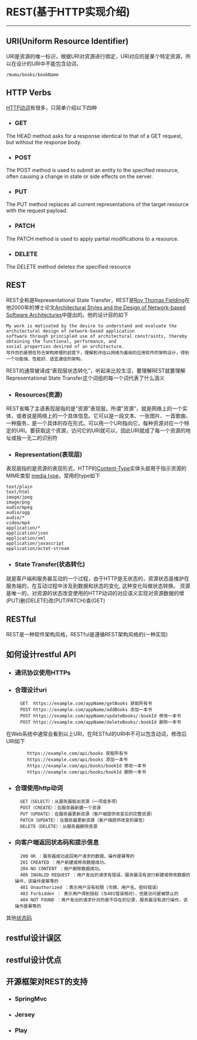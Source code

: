 # REST(基于HTTP实现介绍) 
---
## URI(Uniform Resource Identifier)
URI是资源的唯一标识，根据URI对资源进行绑定，URI对应的是某个特定资源，所以在设计的URI中不能包含动词，

    /mumu/books/bookName
## HTTP Verbs
[HTTP动词](https://developer.mozilla.org/en-US/docs/Web/HTTP/Methods)有很多，只简单介绍以下四种
- ### GET
The HEAD method asks for a response identical to that of a GET request, but without the response body.
- ### POST
The POST method is used to submit an entity to the specified resource, often causing a change in state or side effects on the server.
- ### PUT
The PUT method replaces all current representations of the target resource with the request payload.
- ### PATCH
The PATCH method is used to apply partial modifications to a resource.
- ### DELETE
The DELETE method deletes the specified resource
## REST
REST全称是Representational State Transfer，REST是[Roy Thomas Fielding](https://en.wikipedia.org/wiki/Roy_Fielding)在他2000年的博士论文[Architectural Styles and the Design of Network-based Software Architectures](https://www.ics.uci.edu/~fielding/pubs/dissertation/top.htm)中提出的。他的设计目的如下
    
    My work is motivated by the desire to understand and evaluate the architectural design of network-based application 
    software through principled use of architectural constraints, thereby obtaining the functional, performance, and 
    social properties desired of an architecture.
    写作目的是想在符合架构原理的前提下，理解和评估以网络为基础的应用软件的架构设计，得到一个功能强、性能好、适宜通信的架构。
REST的通常被译成“表现层状态转化”，听起来比较生涩，要理解REST就要理解Representational State Transfer这个词组的每一个词代表了什么涵义  
- ### Resources(资源)
REST省略了主语表现层指的是“资源”表现层。所谓"资源"，就是网络上的一个实体，或者说是网络上的一个具体信息。它可以是一段文本、一张图片、一首歌曲、一种服务，是一个具体的存在形式。可以用一个URI指向它，每种资源对应一个特定的URI。要获取这个资源，访问它的URI就可以，因此URI就成了每一个资源的地址或独一无二的识别符
- ### Representation(表现层)
表现层指的是资源的表现形式，HTTP的[Content-Type](https://developer.mozilla.org/zh-CN/docs/Web/HTTP/Headers/Content-Type)实体头部用于指示资源的MIME类型 [media type](https://developer.mozilla.org/en-US/docs/Web/HTTP/Basics_of_HTTP/MIME_types)，常用的type如下
    
    text/plain
    text/html
    image/jpeg
    image/png
    audio/mpeg
    audio/ogg
    audio/*
    video/mp4
    application/*
    application/json
    application/xml
    application/javascript
    application/octet-stream
- ### State Transfer(状态转化)
就是客户端和服务器互动的一个过程，由于HTTP是无状态的，资源状态是维护在服务端的，在互动过程中涉及到数据和状态的变化, 这种变化叫做状态转换。
资源是唯一的，对资源的状态改变使用的HTTP动词的对应语义实现对资源数据的增(PUT)删(DELETE)改(PUT/PATCH)查(GET)
## RESTful
REST是一种软件架构风格，RESTful是遵循REST架构风格的(一种实现)
## 如何设计restful API
- ### 通讯协议使用HTTPs
- ### 合理设计uri


        GET  https://example.com/appName/getBooks 获取所有书
        POST https://example.com/appName/addBooks 添加一本书
        POST https://example.com/appName/updateBooks/:bookId 修改一本书
        POST https://example.com/appName/deleteBooks/:bookId 删除一本书

在Web系统中通常会看到以上URI，在RESTful的URI中不可以包含动词，修改后URI如下

            https://example.com/api/books 获取所有书
            https://example.com/api/books 添加一本书
            https://example.com/api/books/bookId 修改一本书
            https://example.com/api/books/bookId 删除一本书    
    
- ### 合理使用http动词


        GET（SELECT）：从服务器取出资源（一项或多项）
        POST（CREATE）：在服务器新建一个资源
        PUT（UPDATE）：在服务器更新资源（客户端提供改变后的完整资源）
        PATCH（UPDATE）：在服务器更新资源（客户端提供改变的属性）
        DELETE（DELETE）：从服务器删除资源
    
- ### 向客户端返回状态码和提示信息


        200 OK ：服务器成功返回用户请求的数据，操作是幂等的
        201 CREATED ：用户新建或修改数据成功。
        204 NO CONTENT ：用户删除数据成功。
        400 INVALID REQUEST ：用户发出的请求有错误，服务器没有进行新建或修改数据的操作，该操作是幂等的
        401 Unauthorized ：表示用户没有权限（令牌、用户名、密码错误）
        403 Forbidden ： 表示用户得到授权（与401错误相对），但是访问是被禁止的
        404 NOT FOUND ：用户发出的请求针对的是不存在的记录，服务器没有进行操作，该操作是幂等的

其他[状态码](https://www.restapitutorial.com/httpstatuscodes.html)
    
   
    






## restful设计误区

## restful设计优点

## 开源框架对REST的支持
- ### SpringMvc
- ### Jersey
- ### Play
